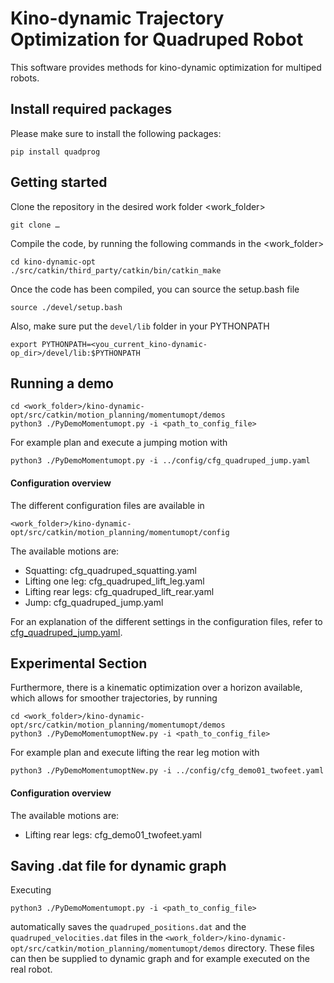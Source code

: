 # Kino-dynamic Trajectory Optimization for Quadruped Robot

This software provides methods for kino-dynamic optimization for multiped robots.

## Install required packages

Please make sure to install the following packages:

```
pip install quadprog
```

## Getting started
Clone the repository in the desired work folder <work_folder>
```
git clone …
```

Compile the code, by running the following commands in the <work_folder>
```
cd kino-dynamic-opt
./src/catkin/third_party/catkin/bin/catkin_make
```

Once the code has been compiled, you can source the setup.bash file
```
source ./devel/setup.bash
```

Also, make sure put the `devel/lib` folder in your PYTHONPATH

```
export PYTHONPATH=<you_current_kino-dynamic-op_dir>/devel/lib:$PYTHONPATH
```

## Running a demo 
```
cd <work_folder>/kino-dynamic-opt/src/catkin/motion_planning/momentumopt/demos
python3 ./PyDemoMomentumopt.py -i <path_to_config_file>
```
For example plan and execute a jumping motion with
```
python3 ./PyDemoMomentumopt.py -i ../config/cfg_quadruped_jump.yaml
```

#### Configuration overview
The different configuration files are available in 
```
<work_folder>/kino-dynamic-opt/src/catkin/motion_planning/momentumopt/config
```
The available motions are:
* Squatting: cfg_quadruped_squatting.yaml
* Lifting one leg: cfg_quadruped_lift_leg.yaml
* Lifting rear legs: cfg_quadruped_lift_rear.yaml
* Jump: cfg_quadruped_jump.yaml

For an explanation of the different settings in the configuration files, refer to [cfg_quadruped_jump.yaml](/src/catkin/motion_planning/momentumopt/config/cfg_quadruped_jump.yaml).

## Experimental Section
Furthermore, there is a kinematic optimization over a horizon available, which allows for smoother trajectories, by running
```
cd <work_folder>/kino-dynamic-opt/src/catkin/motion_planning/momentumopt/demos
python3 ./PyDemoMomentumoptNew.py -i <path_to_config_file>
```
For example plan and execute lifting the rear leg motion with
```
python3 ./PyDemoMomentumoptNew.py -i ../config/cfg_demo01_twofeet.yaml
```
#### Configuration overview
The available motions are:
* Lifting rear legs: cfg_demo01_twofeet.yaml

## Saving .dat file for dynamic graph

Executing 
```
python3 ./PyDemoMomentumopt.py -i <path_to_config_file>
```
automatically saves the `quadruped_positions.dat` and the `quadruped_velocities.dat` files in the `<work_folder>/kino-dynamic-opt/src/catkin/motion_planning/momentumopt/demos` directory. These files can then be supplied to dynamic graph and for example executed on the real robot.  